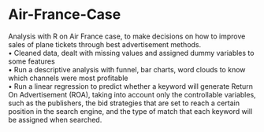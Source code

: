 # Air-France-Case
Analysis with R on Air France case, to make decisions on how to improve sales of plane tickets through best advertisement methods. <br>
•	Cleaned data, dealt with missing values and assigned dummy variables to some features <br>
•	Run a descriptive analysis with funnel, bar charts, word clouds to know which channels were most profitable <br>
•	Run a linear regression to predict whether a keyword will generate Return On Advertisement (ROA), taking into account only the controllable variables, such as the  publishers, the bid strategies that are set to reach a certain position in the search engine, and the type of match that each keyword will be assigned when searched.
